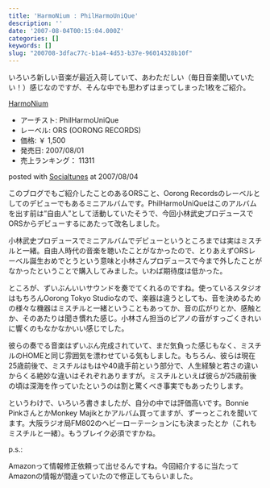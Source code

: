 ```yaml
---
title: 'HarmoNium : PhilHarmoUniQue'
description: ''
date: '2007-08-04T00:15:04.000Z'
categories: []
keywords: []
slug: "200708-3dfac77c-b1a4-4d53-b37e-96014328b10f"
---
```

いろいろ新しい音楽が最近入荷していて、あわただしい（毎日音楽聞いていたい！）感じなのですが、そんな中でも思わずはまってしまった1枚をご紹介。

[HarmoNium](http://www.amazon.co.jp/exec/obidos/ASIN/B000RO537E/mrchildrenonl-22/ref=nosim "HarmoNium")

*   アーチスト: PhilHarmoUniQue
*   レーベル: ORS (OORONG RECORDS)
*   価格: ￥ 1,500
*   発売日: 2007/08/01
*   売上ランキング： 11311

posted with [Socialtunes](http://socialtunes.net) at 2007/08/04

このブログでもご紹介したことのあるORSこと、Oorong Recordsのレーベルとしてのデビューでもあるミニアルバムです。PhilHarmoUniQueはこのアルバムを出す前は”自由人”として活動していたそうで、今回小林武史プロデュースでORSからデビューするにあたって改名しました。

小林武史プロデュースでミニアルバムでデビューというところまでは実はミスチルと一緒。自由人時代の音楽を聴いたことがなかったので、とりあえずORSレーベル誕生おめでとうという意味と小林さんプロデュースで今まで外したことがなかったということで購入してみました。いわば期待度は低かった。

ところが、ずいぶんいいサウンドを奏でてくれるのですね。使っているスタジオはもちろんOorong Tokyo Studioなので、楽器は違うとしても、音を決めるための様々な機器はミスチルと一緒ということもあってか、音の広がりとか、感触とか、そのあたりは聞き慣れた感じ。小林さん担当のピアノの音がすっごくきれいに響くのもなかなかいい感じでした。

彼らの奏でる音楽はずいぶん完成されていて、まだ気負った感じもなく、ミスチルのHOMEと同じ雰囲気を漂わせている気もしました。もちろん、彼らは現在25歳前後で、ミスチルはもはや40歳手前という部分で、人生経験と若さの違いからくる絶妙な違いはそれぞれありますが。ミスチルといえば彼らが25歳前後の頃は深海を作っていたというのは割と驚くべき事実でもあったりします。

というわけで、いろいろ書きましたが、自分の中では評価高いです。Bonnie PinkさんとかMonkey Majikとかアルバム買ってますが、ずーっとこれを聞いてます。大阪ラジオ局FM802のヘビーローテーションにも決まったとか（これもミスチルと一緒）。もうブレイク必須ですかね。

p.s.:

Amazonって情報修正依頼って出せるんですね。今回紹介するに当たってAmazonの情報が間違っていたので修正してもらいました。